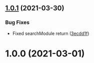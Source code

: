 ## [1.0.1](https://github.com/wppconnect-team/wppconnect-loader/compare/v1.0.0...v1.0.1) (2021-03-30)


### Bug Fixes

* Fixed searchModule return ([3ecdd1f](https://github.com/wppconnect-team/wppconnect-loader/commit/3ecdd1f13076ed0f1f552d595e04f7d150b0c4e0))



# 1.0.0 (2021-03-01)



